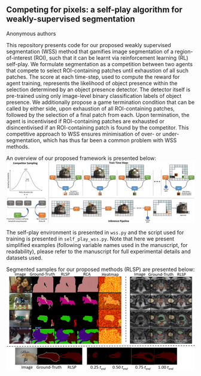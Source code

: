 ## Competing for pixels: a self-play algorithm for weakly-supervised segmentation

Anonymous authors

This repository presents code for our proposed weakly supervised segmentation (WSS) method that gamifies image segmentation of a region-of-interest (ROI), such that it can be learnt via reinforcement learning (RL) self-play. We formulate segmentation as a competition between two agents that compete to select ROI-containing patches until exhaustion of all such patches. The score at each time-step, used to compute the reward for agent training, represents the likelihood of object presence within the selection determined by an object presence detector. The detector itself is pre-trained using only image-level binary classification labels of object presence. We additionally propose a game termination condition that can be called by either side, upon exhaustion of all ROI-containing patches, followed by the selection of a final patch from each. Upon termination, the agent is incentivised if ROI-containing patches are exhausted or disincentivised if an ROI-containing patch is found by the competitor. This competitive approach to WSS ensures minimisation of over- or under- segmentation, which has thus far been a common problem with WSS methods. 

An overview of our proposed framework is presented below:
![rlsp_framework](self_play_wss_3.png)

The self-play environment is presented in `wss.py` and the script used for training is presented in `self_play_wss.py`. Note that here we present simplified examples (following variable names used in the manuscript, for readability), please refer to the manuscript for full experimental details and datasets used.

Segmented samples for our proposed methods (RLSP) are presented below:
![rlsp_samples](self_play_samples_4.png)
